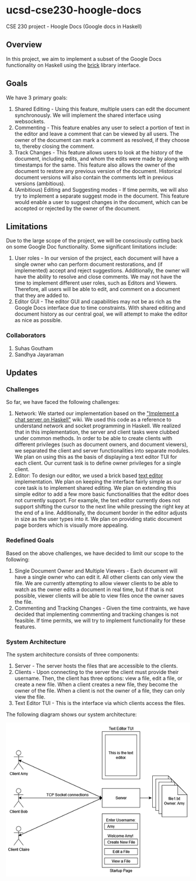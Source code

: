 # ucsd-cse230-hoogle-docs
CSE 230 project - Hoogle Docs (Google docs in Haskell)
## Overview
In this project, we aim to implement a subset of the Google Docs functionality on Haskell using the [brick](https://github.com/jtdaugherty/brick/) library interface. 
## Goals
We have 3 primary goals:
  1. Shared Editing - Using this feature, multiple users can edit the document synchronously. We will implement the shared interface using websockets.
  2. Commenting - This feature enables any user to select a portion of text in the editor and leave a comment that can be viewed by all users. The owner of the document can mark a comment as resolved, if they choose to, thereby closing the comment.
  3. Track Changes - This feature allows users to look at the history of the document, including edits, and whom the edits were made by along with timestamps for the same. This feature also allows the owner of the document to restore any previous version of the document. Historical document versions will also contain the comments left in previous versions (ambitious).
  4. (Ambitious) Editing and Suggesting modes - If time permits, we will also try to implement a separate suggest mode in the document. This feature would enable a user to suggest changes in the document, which can be accepted or rejected by the owner of the document.
## Limitations
Due to the large scope of the project, we will be consciously cutting back on some Google Doc functionality. Some significant limitations include:
  1. User roles - In our version of the project, each document will have a single owner who can perform document restorations, and (if implemented) accept and reject suggestions. Additionally, the owner will have the ability to resolve and close comments. We may not have the time to implement different user roles, such as Editors and Viewers. Therefore, all users will be able to edit, and comment on a document that they are added to.
  2. Editor GUI - The editor GUI and capabilities may not be as rich as the Google Docs interface due to time constraints. With shared editing and document history as our central goal, we will attempt to make the editor as nice as possible.
### Collaborators
  1. Suhas Goutham
  2. Sandhya Jayaraman

## Updates

### Challenges
So far, we have faced the following challenges:
1. Network: We started our implementation based on the ["Implement a chat server on Haskell"](https://wiki.haskell.org/Implement_a_chat_server) wiki. We used this code as a reference to understand network and socket programming in Haskell. We realized that in this implementation, the server and client tasks were clubbed under common methods. In order to be able to create clients with different privileges (such as document owners, and document viewers), we separated the client and server functionalities into separate modules. We plan on using this as the basis of displaying a text editor TUI for each client. Our current task is to define owner privileges for a single client.
2. Editor: To design our editor, we used a brick based [text editor](https://github.com/NorfairKing/writing-a-text-editor-in-haskell-with-brick) implementation. We plan on keeping the interface fairly simple as our core task is to implement shared editing. We plan on extending this simple editor to add a few more basic functionalities that the editor does not currently support. For example, the text editor currently does not support shifting the cursor to the next line while pressing the right key at the end of a line. Additionally, the document border in the editor adjusts in size as the user types into it. We plan on providing static document page borders which is visually more appealing.

### Redefined Goals
Based on the above challenges, we have decided to limit our scope to the following:
1. Single Document Owner and Multiple Viewers - Each document will have a single owner who can edit it. All other clients can only view the file. We are currently attempting to allow viewer clients to be able to watch as the owner edits a document in real time, but if that is not possible, viewer clients will be able to view files once the owner saves the file.
2. Commenting and Tracking Changes - Given the time contraints, we have decided that implementing commenting and tracking changes is not feasible. If time permits, we will try to implement functionality for these features.

### System Architecture
The system architecture consists of three components:
1. Server - The server hosts the files that are accessible to the clients.
2. Clients - Upon connecting to the server the client must provide their username. Then, the client has three options: view a file, edit a file, or create a new file. When a client creates a new file, they become the owner of the file. When a client is not the owner of a file, they can only view the file.
3. Text Editor TUI - This is the interface via which clients access the files.

The following diagram shows our system architecture:

![System Architecture](CSE230.drawio.png)
